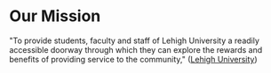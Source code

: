 # Our Mission
"To provide students, faculty and staff of Lehigh University a readily accessible doorway through which they can explore the rewards and benefits of providing service to the community," ([Lehigh University](https://studentaffairs.lehigh.edu/content/about-us-our-mission-staff-contact-us))
